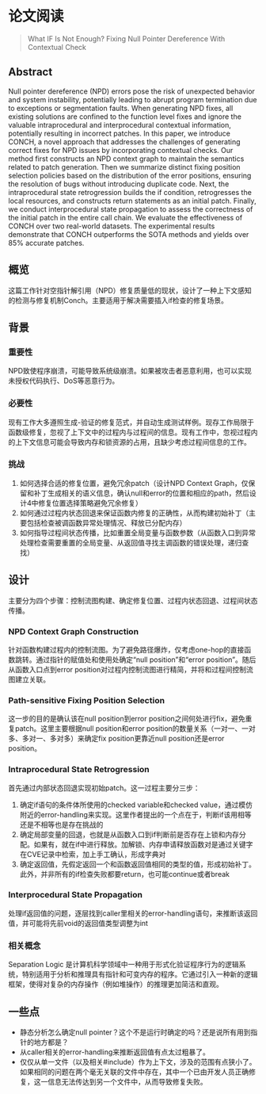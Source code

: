 # 论文阅读

> What IF Is Not Enough? Fixing Null Pointer Dereference With Contextual Check

## Abstract

Null pointer dereference (NPD) errors pose the risk of unexpected behavior and system instability, potentially leading to abrupt program termination due to exceptions or segmentation faults. When generating NPD fixes, all existing solutions are confined to the function level fixes and ignore the valuable intraprocedural and interprocedural contextual information, potentially resulting in incorrect patches. In this paper, we introduce CONCH, a novel approach that addresses the challenges of generating correct fixes for NPD issues by incorporating contextual checks. Our method first constructs an NPD context graph to maintain the semantics related to patch generation. Then we summarize distinct fixing position selection policies based on the distribution of the error positions, ensuring the resolution of bugs without introducing duplicate code. Next, the intraprocedural state retrogression builds the if condition, retrogresses the local resources, and constructs return statements as an initial patch. Finally, we conduct interprocedural state propagation to assess the correctness of the initial patch in the entire call chain. We evaluate the effectiveness of CONCH over two real-world datasets. The experimental results demonstrate that CONCH outperforms the SOTA methods and yields over 85% accurate patches.

## 概览

这篇工作针对空指针解引用（NPD）修复质量低的现状，设计了一种上下文感知的检测与修复机制Conch。主要适用于解决需要插入if检查的修复场景。

## 背景

### 重要性

NPD致使程序崩溃，可能导致系统级崩溃。如果被攻击者恶意利用，也可以实现未授权代码执行、DoS等恶意行为。

### 必要性

现有工作大多遵照生成-验证的修复范式，并自动生成测试样例。现存工作局限于函数级修复，忽视了上下文中的过程内与过程间的信息。现有工作中，忽视过程内的上下文信息可能会导致内存和锁资源的占用，且缺少考虑过程间信息的工作。

### 挑战

1. 如何选择合适的修复位置，避免冗余patch（设计NPD Context Graph，仅保留和补丁生成相关的语义信息，确认null和error的位置和相应的path，然后设计4中修复位置选择策略避免冗余修复）
2. 如何通过过程内状态回退来保证函数内修复的正确性，从而构建初始补丁（主要包括检查被调函数异常处理情况、释放已分配内存）
3. 如何指导过程间状态传播，比如重置全局变量与函数参数（从函数入口到异常处理检查需要重置的全局变量、从返回值寻找主调函数的错误处理，递归查找）

## 设计

主要分为四个步骤：控制流图构建、确定修复位置、过程内状态回退、过程间状态传播。

### NPD Context Graph Construction

针对函数构建过程内的控制流图。为了避免路径爆炸，仅考虑one-hop的直接函数跳转。通过指针的赋值处和使用处确定“null position”和“error position”。随后从函数入口点到error position对过程内控制流图进行精简，并将和过程间控制流图建立关联。

### Path-sensitive Fixing Position Selection

这一步的目的是确认该在null position到error position之间何处进行fix，避免重复patch。这里主要根据null position和error position的数量关系（一对一、一对多、多对一、多对多）来确定fix position更靠近null position还是error position。

### Intraprocedural State Retrogression

首先通过内部状态回退实现初始patch。这一过程主要分三步：
1. 确定if语句的条件体所使用的checked variable和checked value，通过模仿附近的error-handling来实现。这里作者提出的一个点在于，判断if该用相等还是不相等也是存在挑战的
2. 确定局部变量的回退，也就是从函数入口到if判断前是否存在上锁和内存分配。如果有，就在if中进行释放。加解锁、内存申请释放函数对是通过关键字在CVE记录中检索，加上手工确认，形成字典对
3. 确定返回值，先假定返回一个和函数返回值相同的类型的值，形成初始补丁。此外，并非所有的if检查失败都要return，也可能continue或者break

### Interprocedural State Propagation

处理if返回值的问题，逐层找到caller里相关的error-handling语句，来推断该返回值，并可能将先前void的返回值类型调整为int

### 相关概念

Separation Logic 是计算机科学领域中一种用于形式化验证程序行为的逻辑系统，特别适用于分析和推理具有指针和可变内存的程序。它通过引入一种新的逻辑框架，使得对复杂的内存操作（例如堆操作）的推理更加简洁和直观。

## 一些点

* 静态分析怎么确定null pointer？这个不是运行时确定的吗？还是说所有用到指针的地方都是？
* 从caller相关的error-handling来推断返回值有点太过粗暴了。
* 仅仅从单一文件（以及相关#include）作为上下文，涉及的范围有点狭小了。如果相同的问题在两个毫无关联的文件中存在，其中一个已由开发人员正确修复，这一信息无法传达到另一个文件中，从而导致修复失败。